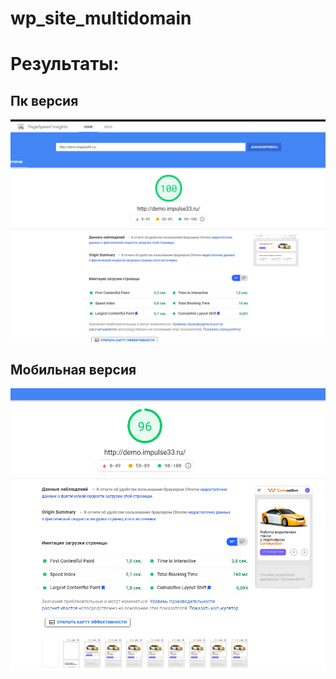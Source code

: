 # wp_site_multidomain

# Результаты:

## Пк версия 
![Image alt](https://github.com/poring931/wp_site_multidomain/raw/main/2021-08-06_16-07-12.png) 

## Мобильная версия 
![Image alt](https://github.com/poring931/wp_site_multidomain/raw/main/2021-08-06_16-12-43.png) 
